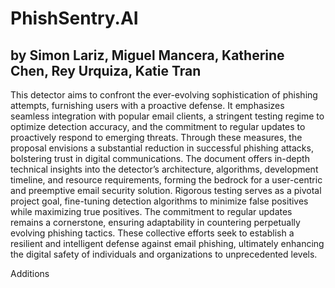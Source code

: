 # PhishSentry.AI 
## by Simon Lariz, Miguel Mancera, Katherine Chen, Rey Urquiza, Katie Tran

This detector aims to confront the ever-evolving sophistication of phishing attempts, furnishing users with a proactive defense. It emphasizes seamless integration with popular email clients, a stringent testing regime to optimize detection accuracy, and the commitment to regular updates to proactively respond to emerging threats. Through these measures, the proposal envisions a substantial reduction in successful phishing attacks, bolstering trust in digital communications. The document offers in-depth technical insights into the detector’s architecture, algorithms, development timeline, and resource requirements, forming the bedrock for a user-centric and preemptive email security solution. Rigorous testing serves as a pivotal project goal, fine-tuning detection algorithms to minimize false positives while maximizing true positives. The commitment to regular updates remains a cornerstone, ensuring adaptability in countering perpetually evolving phishing tactics. These collective efforts seek to establish a resilient and intelligent defense against email phishing, ultimately enhancing the digital safety of individuals and organizations to unprecedented levels.

Additions 